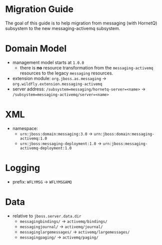 # Migration Guide

The goal of this guide is to help migration from messaging (with HornetQ) subsystem to the new messaging-activemq subsystem.

# Domain Model

* management model starts at `1.0.0`
  * there is __no__ resource transformation from the `messaging-activemq` resources to the legacy `messaging` resources.
* extension module: `org.jboss.as.messaging` -> `org.wildfly.extension.messaging-activemq`
* server address: `/subsystem=messaging/hornetq-server=<name>` -> `/subsystem=messaging-activemq/server=<name>`

# XML

* namespace:
  * `urn:jboss:domain:messaging:3.0` -> `urn:jboss:domain:messaging-activemq:1.0`
  * `urn:jboss:messaging-deployment:1.0` -> `urn:jboss:messaging-activemq-deployment:1.0`

# Logging

* prefix: `WFLYMSG` -> `WFLYMSGAMQ`

# Data

* relative to `jboss.server.data.dir`
  * `messagingbindings/` -> `activemq/bindings/`
  * `messagingjournal/` -> `activemq/journal/`
  * `messaginglargemessages/` -> `activemq/largemessages/`
  * `messagingpaging/` -> `activemq/paging/`
